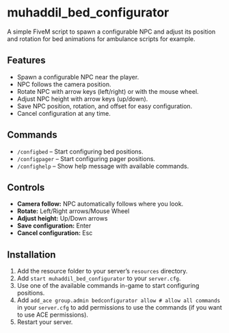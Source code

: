 # muhaddil_bed_configurator

A simple FiveM script to spawn a configurable NPC and adjust its position and rotation for bed animations for ambulance scripts for example.

## Features

* Spawn a configurable NPC near the player.
* NPC follows the camera position.
* Rotate NPC with arrow keys (left/right) or with the mouse wheel.
* Adjust NPC height with arrow keys (up/down).
* Save NPC position, rotation, and offset for easy configuration.
* Cancel configuration at any time.

## Commands

* `/configbed` – Start configuring bed positions.
* `/configpager` – Start configuring pager positions.
* `/confighelp` – Show help message with available commands.

## Controls

* **Camera follow:** NPC automatically follows where you look.
* **Rotate:** Left/Right arrows/Mouse Wheel
* **Adjust height:** Up/Down arrows
* **Save configuration:** Enter
* **Cancel configuration:** Esc

## Installation

1. Add the resource folder to your server’s `resources` directory.
2. Add `start muhaddil_bed_configurator` to your `server.cfg`.
3. Use one of the available commands in-game to start configuring positions.
4. Add `add_ace group.admin bedconfigurator allow # allow all commands` in your `server.cfg` to add permissions to use the commands (if you want to use ACE permissions).
5. Restart your server.